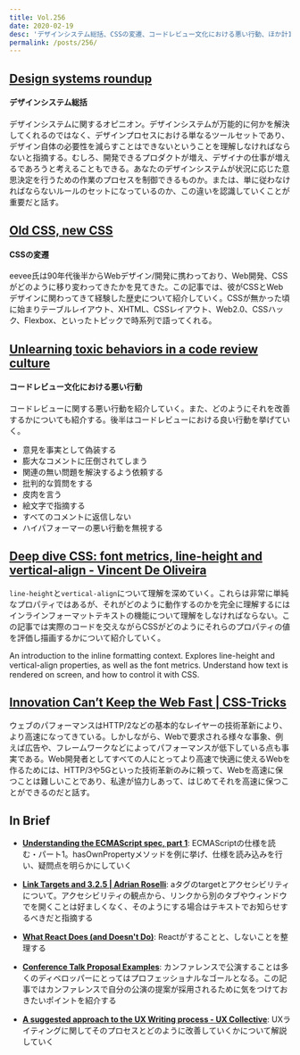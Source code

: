 ```yaml
---
title: Vol.256
date: 2020-02-19
desc: 'デザインシステム総括、CSSの変遷、コードレビュー文化における悪い行動、ほか計10リンク'
permalink: /posts/256/
---
```


## [Design systems roundup](https://adactio.com/journal/16400)
#### デザインシステム総括
デザインシステムに関するオピニオン。デザインシステムが万能的に何かを解決してくれるのではなく、デザインプロセスにおける単なるツールセットであり、デザイン自体の必要性を減らすことはできないということを理解しなければならないと指摘する。むしろ、開発できるプロダクトが増え、デザイナの仕事が増えるであろうと考えることもできる。あなたのデザインシステムが状況に応じた意思決定を行うための作業のプロセスを制御できるものか。または、単に従わなければならないルールのセットになっているのか、この違いを認識していくことが重要だと話す。

## [Old CSS, new CSS](https://eev.ee/blog/2020/02/01/old-css-new-css/)
#### CSSの変遷
eevee氏は90年代後半からWebデザイン/開発に携わっており、Web開発、CSSがどのように移り変わってきたかを見てきた。この記事では、彼がCSSとWebデザインに関わってきて経験した歴史について紹介していく。CSSが無かった頃に始まりテーブルレイアウト、XHTML、CSSレイアウト、Web2.0、CSSハック、Flexbox、といったトピックで時系列で語ってくれる。

## [Unlearning toxic behaviors in a code review culture](https://medium.com/@sandya.sankarram/unlearning-toxic-behaviors-in-a-code-review-culture-b7c295452a3c)
#### コードレビュー文化における悪い行動
コードレビューに関する悪い行動を紹介していく。また、どのようにそれを改善するかについても紹介する。後半はコードレビューにおける良い行動を挙げていく。

- 意見を事実として偽装する
- 膨大なコメントに圧倒されてしまう
- 関連の無い問題を解決するよう依頼する
- 批判的な質問をする
- 皮肉を言う
- 絵文字で指摘する
- すべてのコメントに返信しない
- ハイパフォーマーの悪い行動を無視する

## [Deep dive CSS: font metrics, line-height and vertical-align - Vincent De Oliveira](https://iamvdo.me/en/blog/css-font-metrics-line-height-and-vertical-align)
`line-height`と`vertical-align`について理解を深めていく。これらは非常に単純なプロパティではあるが、それがどのように動作するのかを完全に理解するにはインラインフォーマットテキストの機能について理解をしなければならない。この記事では実際のコードを交えながらCSSがどのようにそれらのプロパティの値を評価し描画するかについて紹介していく。

An introduction to the inline formatting context. Explores line-height and vertical-align properties, as well as the font metrics. Understand how text is rendered on screen, and how to control it with CSS.

## [Innovation Can’t Keep the Web Fast | CSS-Tricks](https://css-tricks.com/innovation-cant-keep-the-web-fast/)
ウェブのパフォーマンスはHTTP/2などの基本的なレイヤーの技術革新により、より高速になってきている。しかしながら、Webで要求される様々な事象、例えば広告や、フレームワークなどによってパフォーマンスが低下している点も事実である。Web開発者としてすべての人にとってより高速で快適に使えるWebを作るためには、HTTP/3や5Gといった技術革新のみに頼って、Webを高速に保つことは難しいことであり、私達が協力しあって、はじめてそれを高速に保つことができるのだと話す。

## In Brief

- **[Understanding the ECMAScript spec, part 1](https://v8.dev/blog/understanding-ecmascript-part-1)**: ECMAScriptの仕様を読む・パート1。hasOwnPropertyメソッドを例に挙げ、仕様を読み込みを行い、疑問点を明らかにしていく

- **[Link Targets and 3.2.5 | Adrian Roselli](https://adrianroselli.com/2020/02/link-targets-and-3-2-5.html)**: aタグのtargetとアクセシビリティについて。アクセシビリティの観点から、リンクから別のタブやウィンドウでを開くことは好ましくなく、そのようにする場合はテキストでお知らせするべきだと指摘する

- **[What React Does (and Doesn't Do)](https://daveceddia.com/what-react-does/)**: Reactがすることと、しないことを整理する

- **[Conference Talk Proposal Examples](https://thoughtbot.com/blog/conference-talk-proposal-examples)**: カンファレンスで公演することは多くのディベロッパーにとってはプロフェッショナルなゴールとなる。この記事ではカンファレンスで自分の公演の提案が採用されるために気をつけておきたいポイントを紹介する

- **[A suggested approach to the UX Writing process - UX Collective](https://uxdesign.cc/a-suggested-approach-to-ux-writing-process-2ce031044593)**: UXライティングに関してそのプロセスとどのように改善していくかについて解説していく

